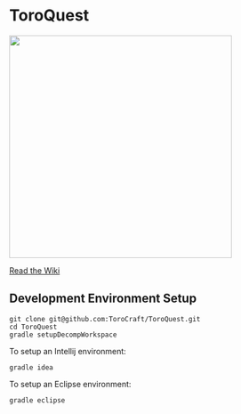 
# ToroQuest

<img src="http://i.imgur.com/d205mNY.png" width="400">

[Read the Wiki](https://github.com/ToroCraft/ToroQuest/wiki)


## Development Environment Setup

```
git clone git@github.com:ToroCraft/ToroQuest.git
cd ToroQuest
gradle setupDecompWorkspace
```

To setup an Intellij environment:
```
gradle idea
```

To setup an Eclipse environment:
```
gradle eclipse
```
